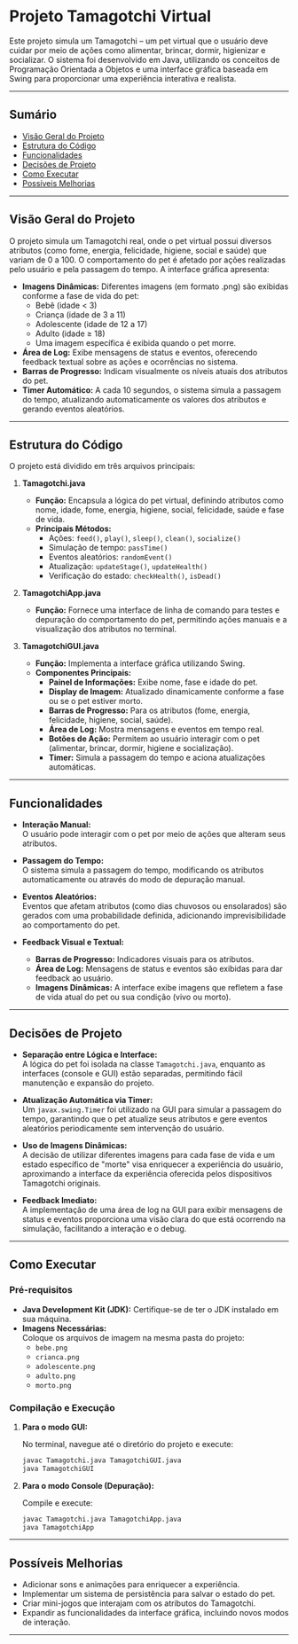 # Projeto Tamagotchi Virtual

Este projeto simula um Tamagotchi – um pet virtual que o usuário deve cuidar por meio de ações como alimentar, brincar, dormir, higienizar e socializar. O sistema foi desenvolvido em Java, utilizando os conceitos de Programação Orientada a Objetos e uma interface gráfica baseada em Swing para proporcionar uma experiência interativa e realista.

---

## Sumário

- [Visão Geral do Projeto](#visão-geral-do-projeto)
- [Estrutura do Código](#estrutura-do-código)
- [Funcionalidades](#funcionalidades)
- [Decisões de Projeto](#decisões-de-projeto)
- [Como Executar](#como-executar)
- [Possíveis Melhorias](#possíveis-melhorias)

---

## Visão Geral do Projeto

O projeto simula um Tamagotchi real, onde o pet virtual possui diversos atributos (como fome, energia, felicidade, higiene, social e saúde) que variam de 0 a 100. O comportamento do pet é afetado por ações realizadas pelo usuário e pela passagem do tempo. A interface gráfica apresenta:

- **Imagens Dinâmicas:** Diferentes imagens (em formato .png) são exibidas conforme a fase de vida do pet:
  - Bebê (idade < 3)
  - Criança (idade de 3 a 11)
  - Adolescente (idade de 12 a 17)
  - Adulto (idade ≥ 18)
  - Uma imagem específica é exibida quando o pet morre.
- **Área de Log:** Exibe mensagens de status e eventos, oferecendo feedback textual sobre as ações e ocorrências no sistema.
- **Barras de Progresso:** Indicam visualmente os níveis atuais dos atributos do pet.
- **Timer Automático:** A cada 10 segundos, o sistema simula a passagem do tempo, atualizando automaticamente os valores dos atributos e gerando eventos aleatórios.

---

## Estrutura do Código

O projeto está dividido em três arquivos principais:

1. **Tamagotchi.java**  
   - **Função:** Encapsula a lógica do pet virtual, definindo atributos como nome, idade, fome, energia, higiene, social, felicidade, saúde e fase de vida.
   - **Principais Métodos:**
     - Ações: `feed()`, `play()`, `sleep()`, `clean()`, `socialize()`
     - Simulação de tempo: `passTime()`
     - Eventos aleatórios: `randomEvent()`
     - Atualização: `updateStage()`, `updateHealth()`
     - Verificação do estado: `checkHealth()`, `isDead()`

2. **TamagotchiApp.java**  
   - **Função:** Fornece uma interface de linha de comando para testes e depuração do comportamento do pet, permitindo ações manuais e a visualização dos atributos no terminal.

3. **TamagotchiGUI.java**  
   - **Função:** Implementa a interface gráfica utilizando Swing.
   - **Componentes Principais:**
     - **Painel de Informações:** Exibe nome, fase e idade do pet.
     - **Display de Imagem:** Atualizado dinamicamente conforme a fase ou se o pet estiver morto.
     - **Barras de Progresso:** Para os atributos (fome, energia, felicidade, higiene, social, saúde).
     - **Área de Log:** Mostra mensagens e eventos em tempo real.
     - **Botões de Ação:** Permitem ao usuário interagir com o pet (alimentar, brincar, dormir, higiene e socialização).
     - **Timer:** Simula a passagem do tempo e aciona atualizações automáticas.

---

## Funcionalidades

- **Interação Manual:**  
  O usuário pode interagir com o pet por meio de ações que alteram seus atributos.
  
- **Passagem do Tempo:**  
  O sistema simula a passagem do tempo, modificando os atributos automaticamente ou através do modo de depuração manual.

- **Eventos Aleatórios:**  
  Eventos que afetam atributos (como dias chuvosos ou ensolarados) são gerados com uma probabilidade definida, adicionando imprevisibilidade ao comportamento do pet.

- **Feedback Visual e Textual:**  
  - **Barras de Progresso:** Indicadores visuais para os atributos.
  - **Área de Log:** Mensagens de status e eventos são exibidas para dar feedback ao usuário.
  - **Imagens Dinâmicas:** A interface exibe imagens que refletem a fase de vida atual do pet ou sua condição (vivo ou morto).

---

## Decisões de Projeto

- **Separação entre Lógica e Interface:**  
  A lógica do pet foi isolada na classe `Tamagotchi.java`, enquanto as interfaces (console e GUI) estão separadas, permitindo fácil manutenção e expansão do projeto.
  
- **Atualização Automática via Timer:**  
  Um `javax.swing.Timer` foi utilizado na GUI para simular a passagem do tempo, garantindo que o pet atualize seus atributos e gere eventos aleatórios periodicamente sem intervenção do usuário.

- **Uso de Imagens Dinâmicas:**  
  A decisão de utilizar diferentes imagens para cada fase de vida e um estado específico de "morte" visa enriquecer a experiência do usuário, aproximando a interface da experiência oferecida pelos dispositivos Tamagotchi originais.

- **Feedback Imediato:**  
  A implementação de uma área de log na GUI para exibir mensagens de status e eventos proporciona uma visão clara do que está ocorrendo na simulação, facilitando a interação e o debug.

---

## Como Executar

### Pré-requisitos

- **Java Development Kit (JDK):** Certifique-se de ter o JDK instalado em sua máquina.
- **Imagens Necessárias:**  
  Coloque os arquivos de imagem na mesma pasta do projeto:
  - `bebe.png`
  - `crianca.png`
  - `adolescente.png`
  - `adulto.png`
  - `morto.png`

### Compilação e Execução

1. **Para o modo GUI:**

   No terminal, navegue até o diretório do projeto e execute:

   ```bash
   javac Tamagotchi.java TamagotchiGUI.java
   java TamagotchiGUI
   ```

2. **Para o modo Console (Depuração):**

   Compile e execute:

   ```bash
   javac Tamagotchi.java TamagotchiApp.java
   java TamagotchiApp
   ```

---

## Possíveis Melhorias

- Adicionar sons e animações para enriquecer a experiência.
- Implementar um sistema de persistência para salvar o estado do pet.
- Criar mini-jogos que interajam com os atributos do Tamagotchi.
- Expandir as funcionalidades da interface gráfica, incluindo novos modos de interação.

---
